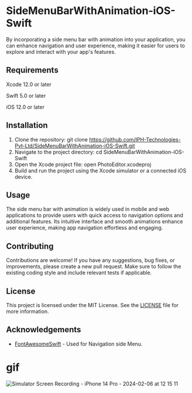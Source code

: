 # SideMenuBarWithAnimation-iOS-Swift

By incorporating a side menu bar with animation into your application, you can enhance navigation and user experience, making it easier for users to explore and interact with your app's features.

## Requirements

Xcode 12.0 or later

Swift 5.0 or later

iOS 12.0 or later


## Installation

1. Clone the repository:
git clone https://github.com/IPH-Technologies-Pvt-Ltd/SideMenuBarWithAnimation-iOS-Swift.git
2. Navigate to the project directory:
cd SideMenuBarWithAnimation-iOS-Swift
3. Open the Xcode project file:
open PhotoEditor.xcodeproj
4. Build and run the project using the Xcode simulator or a connected iOS device.


## Usage

The side menu bar with animation is widely used in mobile and web applications to provide users with quick access to navigation options and additional features. Its intuitive interface and smooth animations enhance user experience, making app navigation effortless and engaging.

## Contributing

Contributions are welcome! If you have any suggestions, bug fixes, or improvements, please create a new pull request. Make sure to follow the existing coding style and include relevant tests if applicable.

## License


This project is licensed under the MIT License. See the [LICENSE](LICENSE) file for more information.


## Acknowledgements

- [FontAwesomeSwift](https://github.com/thii/FontAwesome.swift) - Used for Navigation side Menu.



# gif
![Simulator Screen Recording - iPhone 14 Pro - 2024-02-06 at 12 15 11](https://github.com/IPH-Technologies-Pvt-Ltd/SideMenuBarWithAnimation-iOS-Swift/assets/124868129/c4a66fa2-0069-4597-bea8-e1dd04aa3dcd)
